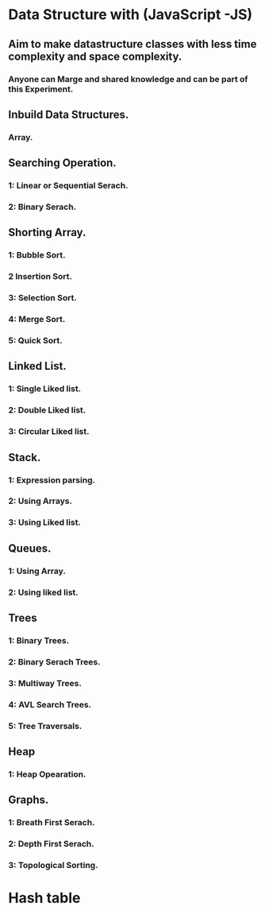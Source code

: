 # Data Structure with (JavaScript -JS)
## Aim to make datastructure classes with less time complexity and space complexity.
### Anyone can Marge and shared knowledge and can be part of this Experiment. 



## Inbuild Data Structures.

### Array.


## Searching Operation.

### 1: Linear or Sequential Serach.
### 2: Binary Serach.


## Shorting Array.

### 1: Bubble Sort.
### 2 Insertion Sort.
### 3: Selection Sort.
### 4: Merge Sort.
### 5: Quick Sort.


## Linked List.

### 1: Single Liked list.
### 2: Double Liked list.
### 3: Circular Liked list.


## Stack.

### 1: Expression parsing.
### 2: Using Arrays.
### 3: Using Liked list.


## Queues.

### 1: Using Array.
### 2: Using liked list.

## Trees

### 1: Binary Trees.
### 2: Binary Serach Trees.
### 3: Multiway Trees.
### 4: AVL Search Trees.
### 5: Tree Traversals.


## Heap 

### 1: Heap Opearation.


## Graphs.

### 1: Breath First Serach.
### 2: Depth First Serach.
### 3: Topological Sorting.


# Hash table


